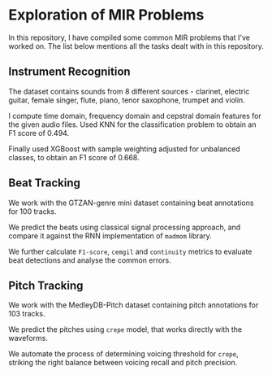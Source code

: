 # Exploration of MIR Problems

In this repository, I have compiled some common MIR problems that I've worked on. The list below mentions all the tasks dealt with in this repository.

## Instrument Recognition

The dataset contains sounds from 8 different sources - clarinet, electric guitar, female singer, flute, piano, tenor saxophone, trumpet and violin.

I compute time domain, frequency domain and cepstral domain features for the given audio files. Used KNN for the classification problem to obtain an F1 score of 0.494.

Finally used XGBoost with sample weighting adjusted for unbalanced classes, to obtain an F1 score of 0.668.

## Beat Tracking

We work with the GTZAN-genre mini dataset containing beat annotations for 100 tracks.

We predict the beats using classical signal processing approach, and compare it against the RNN implementation of `madmom` library.

We further calculate `F1-score`, `cemgil` and `continuity` metrics to evaluate beat detections and analyse the common errors.

## Pitch Tracking

We work with the MedleyDB-Pitch dataset containing pitch annotations for 103 tracks.

We predict the pitches using `crepe` model, that works directly with the waveforms.

We automate the process of determining voicing threshold for `crepe`, striking the right balance between voicing recall and pitch precision.
